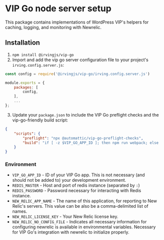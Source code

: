 # VIP Go node server setup
This package contains implementations of WordPress VIP's helpers for caching, logging, and monitoring with Newrelic.

## Installation
1. `npm install @irvingjs/vip-go`
2. Import and add the vip go server configuration file to your project's `irving.config.server.js`:
```javascript
const config = require('@irvingjs/vip-go/irving.config.server.js')

module.exports = {
    packages: [
        config,
    ],
    ...
};
```
3. Update your `package.json` to include the VIP Go preflight checks and the vip-go-friendly build script:
```json
{
    "scripts": {
        "preflight": "npx @automattic/vip-go-preflight-checks",
        "build": "if [ -z $VIP_GO_APP_ID ]; then npm run webpack; else exit 0; fi",
    }
}
```

### Environment
* `VIP_GO_APP_ID` - ID of your VIP Go app. This is not necessary (and should not be added to) your development environment.
* `REDIS_MASTER` - Host and port of redis instance (separated by `:`)
* `REDIS_PASSWORD` - Password necessary for interacting with Redis instance.
* `NEW_RELIC_APP_NAME` - The name of this application, for reporting to New Relic's servers. This value can be also be a comma-delimited list of names.
* `NEW_RELIC_LICENSE_KEY` - Your New Relic license key.
* `NEW_RELIC_NO_CONFIG_FILE` - Indicates all necessary information for configuring newrelic is available in environmental variables. Necessary for VIP Go's integration with newrelic to initialize properly.